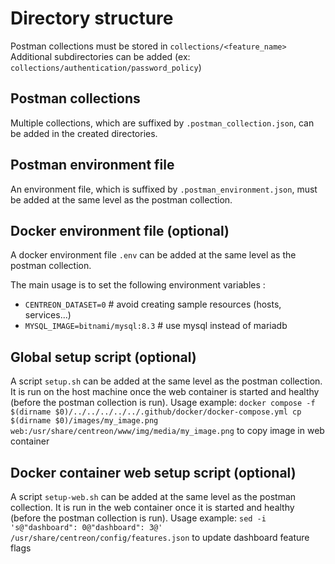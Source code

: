 # Directory structure

Postman collections must be stored in `collections/<feature_name>`
Additional subdirectories can be added (ex: `collections/authentication/password_policy`)

## Postman collections

Multiple collections, which are suffixed by `.postman_collection.json`, can be added in the created directories.

## Postman environment file

An environment file, which is suffixed by `.postman_environment.json`, must be added at the same level as the postman collection.

## Docker environment file (optional)

A docker environment file `.env` can be added at the same level as the postman collection.

The main usage is to set the following environment variables :
* `CENTREON_DATASET=0` # avoid creating sample resources (hosts, services...)
* `MYSQL_IMAGE=bitnami/mysql:8.3` # use mysql instead of mariadb

## Global setup script (optional)

A script `setup.sh` can be added at the same level as the postman collection.
It is run on the host machine once the web container is started and healthy (before the postman collection is run).
Usage example: `docker compose -f $(dirname $0)/../../../../../.github/docker/docker-compose.yml cp $(dirname $0)/images/my_image.png web:/usr/share/centreon/www/img/media/my_image.png` to copy image in web container

## Docker container web setup script (optional)

A script `setup-web.sh` can be added at the same level as the postman collection.
It is run in the web container once it is started and healthy (before the postman collection is run).
Usage example: `sed -i 's@"dashboard": 0@"dashboard": 3@' /usr/share/centreon/config/features.json` to update dashboard feature flags


